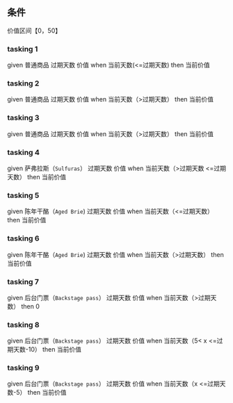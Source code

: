 ## 条件
价值区间【0，50】

### tasking 1
given 普通商品 过期天数 价值
when 当前天数(<=过期天数)
then 当前价值

### tasking 2
given 普通商品 过期天数 价值
when 当前天数（>过期天数）
then 当前价值

### tasking 3
given 普通商品 过期天数 价值
when 当前天数（>过期天数）
then 当前价值


### tasking 4
given 萨弗拉斯（`Sulfuras`） 过期天数 价值
when 当前天数（>过期天数 <=过期天数）
then 当前价值

### tasking 5
given 陈年干酪（`Aged Brie`) 过期天数 价值
when 当前天数（<=过期天数）
then 当前价值

### tasking 6
given 陈年干酪（`Aged Brie`) 过期天数 价值
when 当前天数（>过期天数）
then 当前价值

### tasking 7
given 后台门票（`Backstage pass`） 过期天数 价值
when 当前天数（>过期天数）
then 0

### tasking 8
given 后台门票（`Backstage pass`） 过期天数 价值
when 当前天数（5< x <=过期天数-10）
then 当前价值


### tasking 9
given 后台门票（`Backstage pass`） 过期天数 价值
when 当前天数（x <=过期天数-5）
then 当前价值
